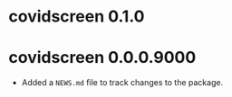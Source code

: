 # covidscreen 0.1.0

# covidscreen 0.0.0.9000

* Added a `NEWS.md` file to track changes to the package.
